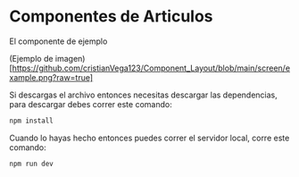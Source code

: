 # Componentes de Articulos 

El componente de ejemplo

(Ejemplo de imagen)[https://github.com/cristianVega123/Component_Layout/blob/main/screen/example.png?raw=true]


Si descargas el archivo entonces necesitas descargar las dependencias, para descargar debes correr este comando:
```bash
npm install
```

Cuando lo hayas hecho entonces puedes correr el servidor local, corre este comando:
``` bash 
npm run dev
```